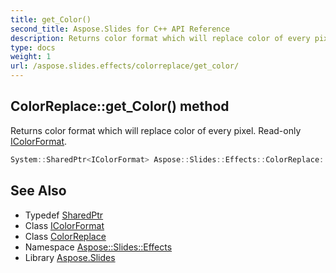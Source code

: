 ```yaml
---
title: get_Color()
second_title: Aspose.Slides for C++ API Reference
description: Returns color format which will replace color of every pixel. Read-only IColorFormat.
type: docs
weight: 1
url: /aspose.slides.effects/colorreplace/get_color/
---
```

## ColorReplace::get_Color() method


Returns color format which will replace color of every pixel. Read-only [IColorFormat](../../../aspose.slides/icolorformat/).

```cpp
System::SharedPtr<IColorFormat> Aspose::Slides::Effects::ColorReplace::get_Color() override
```

## See Also

* Typedef [SharedPtr](../../../system/sharedptr/)
* Class [IColorFormat](../../../aspose.slides/icolorformat/)
* Class [ColorReplace](../)
* Namespace [Aspose::Slides::Effects](../../)
* Library [Aspose.Slides](../../../)